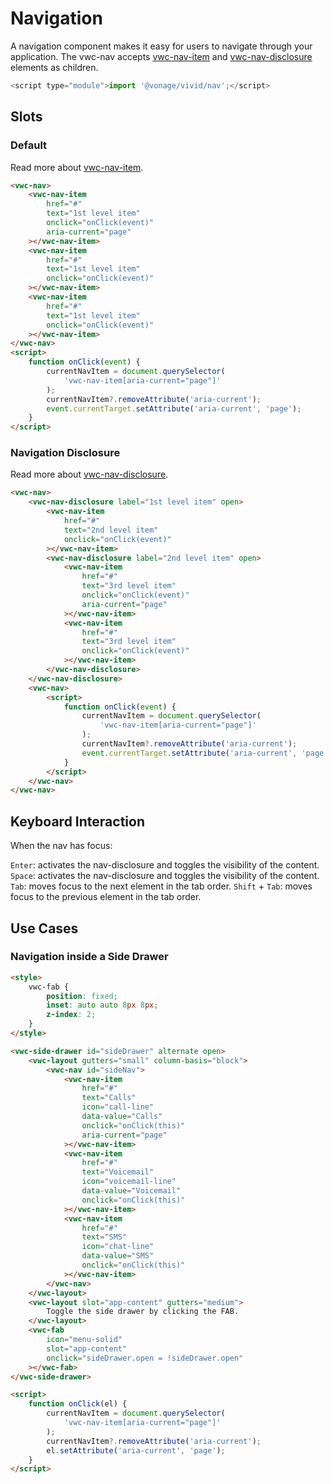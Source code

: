 # Navigation

A navigation component makes it easy for users to navigate through your application.
The vwc-nav accepts [vwc-nav-item](/components/nav-item/) and [vwc-nav-disclosure](/components/nav-disclosure/) elements as children.

```js
<script type="module">import '@vonage/vivid/nav';</script>
```

## Slots

### Default

Read more about [vwc-nav-item](/components/nav-item/).

```html preview
<vwc-nav>
	<vwc-nav-item
		href="#"
		text="1st level item"
		onclick="onClick(event)"
		aria-current="page"
	></vwc-nav-item>
	<vwc-nav-item
		href="#"
		text="1st level item"
		onclick="onClick(event)"
	></vwc-nav-item>
	<vwc-nav-item
		href="#"
		text="1st level item"
		onclick="onClick(event)"
	></vwc-nav-item>
</vwc-nav>
<script>
	function onClick(event) {
		currentNavItem = document.querySelector(
			'vwc-nav-item[aria-current="page"]'
		);
		currentNavItem?.removeAttribute('aria-current');
		event.currentTarget.setAttribute('aria-current', 'page');
	}
</script>
```

### Navigation Disclosure

Read more about [vwc-nav-disclosure](/components/nav-disclosure/).

```html preview
<vwc-nav>
	<vwc-nav-disclosure label="1st level item" open>
		<vwc-nav-item
			href="#"
			text="2nd level item"
			onclick="onClick(event)"
		></vwc-nav-item>
		<vwc-nav-disclosure label="2nd level item" open>
			<vwc-nav-item
				href="#"
				text="3rd level item"
				onclick="onClick(event)"
				aria-current="page"
			></vwc-nav-item>
			<vwc-nav-item
				href="#"
				text="3rd level item"
				onclick="onClick(event)"
			></vwc-nav-item>
		</vwc-nav-disclosure>
	</vwc-nav-disclosure>
	<vwc-nav>
		<script>
			function onClick(event) {
				currentNavItem = document.querySelector(
					'vwc-nav-item[aria-current="page"]'
				);
				currentNavItem?.removeAttribute('aria-current');
				event.currentTarget.setAttribute('aria-current', 'page');
			}
		</script>
	</vwc-nav>
</vwc-nav>
```

## Keyboard Interaction

When the nav has focus:

`Enter`: activates the nav-disclosure and toggles the visibility of the content.
`Space`: activates the nav-disclosure and toggles the visibility of the content.
`Tab`: moves focus to the next element in the tab order.
`Shift` + `Tab`: moves focus to the previous element in the tab order.

## Use Cases

### Navigation inside a Side Drawer

```html preview full 250px
<style>
	vwc-fab {
		position: fixed;
		inset: auto auto 8px 8px;
		z-index: 2;
	}
</style>

<vwc-side-drawer id="sideDrawer" alternate open>
	<vwc-layout gutters="small" column-basis="block">
		<vwc-nav id="sideNav">
			<vwc-nav-item
				href="#"
				text="Calls"
				icon="call-line"
				data-value="Calls"
				onclick="onClick(this)"
				aria-current="page"
			></vwc-nav-item>
			<vwc-nav-item
				href="#"
				text="Voicemail"
				icon="voicemail-line"
				data-value="Voicemail"
				onclick="onClick(this)"
			></vwc-nav-item>
			<vwc-nav-item
				href="#"
				text="SMS"
				icon="chat-line"
				data-value="SMS"
				onclick="onClick(this)"
			></vwc-nav-item>
		</vwc-nav>
	</vwc-layout>
	<vwc-layout slot="app-content" gutters="medium">
		Toggle the side drawer by clicking the FAB.
	</vwc-layout>
	<vwc-fab
		icon="menu-solid"
		slot="app-content"
		onclick="sideDrawer.open = !sideDrawer.open"
	></vwc-fab>
</vwc-side-drawer>

<script>
	function onClick(el) {
		currentNavItem = document.querySelector(
			'vwc-nav-item[aria-current="page"]'
		);
		currentNavItem?.removeAttribute('aria-current');
		el.setAttribute('aria-current', 'page');
	}
</script>
```
